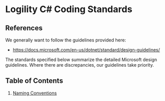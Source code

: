 # Logility C# Coding Standards

## References

We generally want to follow the guidelines provided here:

* https://docs.microsoft.com/en-us/dotnet/standard/design-guidelines/

The standards specified below summarize the detailed Microsoft design guidelines. Where there are discrepancies, our guidelines take priority.

## Table of Contents

1. [Naming Conventions](naming.md)